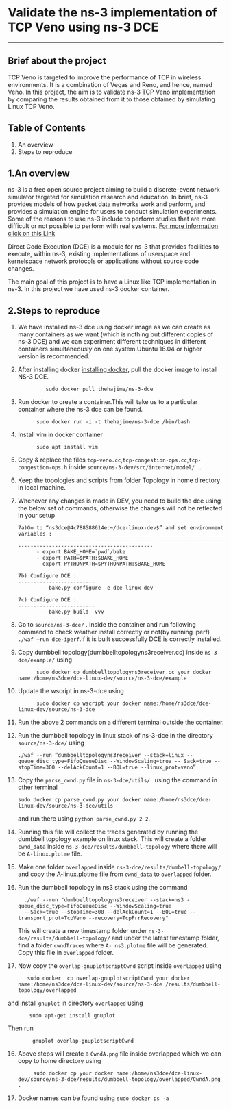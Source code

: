 #  Validate the ns-3 implementation of TCP Veno using ns-3 DCE
--------------------

Brief about the project
------------------------
TCP Veno is  targeted to improve the performance of TCP in wireless
environments. It is a combination of Vegas and Reno, and hence, named Veno. In this
project, the aim is to validate ns-3 TCP Veno implementation by comparing the results
obtained from it to those obtained by simulating Linux TCP Veno.

Table of Contents
---------------------
1. An overview
2. Steps to reproduce

1.An overview
----------------
ns-3 is a free open source project aiming to build a discrete-event
network simulator targeted for simulation research and education.
In brief, ns-3 provides models of how packet data networks work and perform, 
and provides a simulation engine for users to conduct simulation experiments. 
Some of the reasons to use ns-3 include to perform studies that are more difficult 
or not possible to perform with real systems.
[For more information click on this Link](http://www.nsnam.org)

Direct Code Execution (DCE) is a module for ns-3 that provides facilities to execute,
within ns-3, existing implementations of userspace and kernelspace network protocols or 
applications without source code changes.

The main goal of this project is to have a Linux like TCP implementation in ns-3.
In this project we have used ns-3 docker container.

               
 2.Steps to reproduce
 -------------------------------------------------------------
1. We have installed ns-3 dce using docker image as we can create as many containers as we want (which is nothing but different copies of ns-3 DCE) and we can experiment different techniques in different containers simultaneously on one system.Ubuntu 16.04 or higher version is recommended.

2. After installing docker [installing docker](https://docs.docker.com/engine/install/ubuntu/), pull the docker image to install NS-3 DCE.

                sudo docker pull thehajime/ns-3-dce

3. Run docker to create a container.This will take us to a particular container where the ns-3 dce can be found.

             sudo docker run -i -t thehajime/ns-3-dce /bin/bash

4. Install vim in docker container 

             sudo apt install vim

5. Copy & replace the files  `tcp-veno.cc`,`tcp-congestion-ops.cc`,`tcp-congestion-ops.h` inside `source/ns-3-dev/src/internet/model/ ` .

6. Keep the topologies and scripts from folder Topology in home directory in local machine.

7. Whenever any changes is made in DEV, you need to build the dce using the below set of commands, otherwise the changes will not be reflected in your setup
       
       7a)Go to “ns3dce@4c788588614e:~/dce-linux-dev$” and set environment variables :
        --------------------------------------------------------------------------------------------------------------
             - export BAKE_HOME=`pwd`/bake
             - export PATH=$PATH:$BAKE_HOME
             - export PYTHONPATH=$PYTHONPATH:$BAKE_HOME
       
       7b) Configure DCE :
       -------------------------
               - bake.py configure -e dce-linux-dev
       
       7c) Configure DCE :
       -------------------------   
               - bake.py build -vvv

8. Go to `source/ns-3-dce/`  . Inside the container and run following command to check weather install correctly or not(by running iperf)` ./waf –run dce-iperf`.If it is built successfully DCE is correctly installed.
9. Copy dumbbell topology(dumbbelltopologyns3receiver.cc) inside `ns-3-dce/example/`   using

             sudo docker cp dumbbelltopologyns3receiver.cc your docker name:/home/ns3dce/dce-linux-dev/source/ns-3-dce/example

10. Update the wscript in ns-3-dce using 

              sudo docker cp wscript your docker name:/home/ns3dce/dce-linux-dev/source/ns-3-dce

11. Run the above 2 commands on a different terminal outside the container.

 12. Run the dumbbell topology in linux stack of ns-3-dce in the directory `source/ns-3-dce/`   using
 
         ./waf --run ”dumbbelltopologyns3receiver --stack=linux --queue_disc_type=FifoQueueDisc --WindowScaling=true -- Sack=true --stopTime=300 --delAckCount=1 --BQL=true --linux_prot=veno” 

11. Copy the `parse_cwnd.py` file in `ns-3-dce/utils/ ` using the  command in other terminal

        sudo docker cp parse_cwnd.py your docker name:/home/ns3dce/dce-linux-dev/source/ns-3-dce/utils 

       and run there using   `python parse_cwnd.py 2 2`.

12. Running this file will collect the traces generated by running the dumbbell topology example on linux stack. This will create a   folder `cwnd_data` inside `ns-3-dce/results/dumbbell-topology`  where there will be  `A-linux.plotme` file.
 
13. Make one folder `overlapped` inside `ns-3-dce/results/dumbell-topology/` and copy the  A-linux.plotme file from `cwnd_data` to `overlapped` folder.
 
14. Run the dumbbell topology in ns3 stack using the command

          ./waf --run "dumbbelltopologyns3receiver --stack=ns3 -queue_disc_type=FifoQueueDisc --WindowScaling=true 
          --Sack=true --stopTime=300 --delAckCount=1 --BQL=true --transport_prot=TcpVeno --recovery=TcpPrrRecovery"
          
           
     This will create a new timestamp folder under `ns-3-dce/results/dumbbell-topology/` and under  the latest timestamp folder, find a folder `cwndTraces` where `A- ns3.plotme` file will be generated. Copy this file in `overlapped` folder.
          
15. Now copy the `overlap-gnuplotscriptCwnd` script inside `overlapped` using 

           sudo docker  cp overlap-gnuplotscriptCwnd your docker name:/home/ns3dce/dce-linux-dev/source/ns-3-dce /results/dumbbell-topology/overlapped 

and install `gnuplot` in directory `overlapped` using 

           sudo apt-get install gnuplot
           
 Then run
 
            gnuplot overlap-gnuplotscriptCwnd
 
16. Above steps will create a `CwndA.png` file inside overlapped which we can copy to home directory using 

             sudo docker cp your docker name:/home/ns3dce/dce-linux-dev/source/ns-3-dce/results/dumbbell-topology/overlapped/CwndA.png .
             
 17. Docker names can be found using `sudo docker ps -a`
         
               
               
